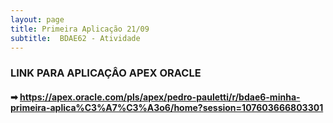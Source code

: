 ```yaml
---
layout: page
title: Primeira Aplicação 21/09
subtitle:  BDAE62 - Atividade
---
```


### LINK PARA APLICAÇÂO APEX ORACLE 
#### ➡ <https://apex.oracle.com/pls/apex/pedro-pauletti/r/bdae6-minha-primeira-aplica%C3%A7%C3%A3o6/home?session=107603666803301>


